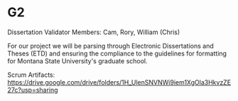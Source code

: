# G2
Dissertation Validator
Members: Cam, Rory, William (Chris)

For our project we will be parsing through Electronic Dissertations and Theses (ETD) and ensuring the compliance to the guidelines for formatting for Montana State University's graduate school.  

Scrum Artifacts:
https://drive.google.com/drive/folders/1H_UlenSNVNWi9iem1XgOla3HkvzZE27c?usp=sharing

